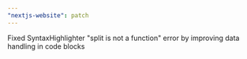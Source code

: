 ```yaml
---
"nextjs-website": patch
---
```


Fixed SyntaxHighlighter "split is not a function" error by improving data handling in code blocks
